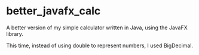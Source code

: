 # better_javafx_calc

A better version of my simple calculator written in Java, using the JavaFX library. 

This time, instead of using double to represent numbers, I used BigDecimal.
